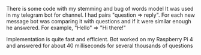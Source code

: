 There is some code with my stemming and bug of words model
It was used in my telegram bot for channel. I had pairs "question => reply". For each new message bot was comparing it with questions and if it were similar enough he answered. For example, "Hello" => "Hi there!"

Implementation is quite fast and efficient. Bot worked on my Raspberry Pi 4 and answered for about 40 milliseconds for several thousands of questions
